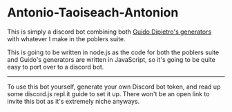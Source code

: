 # Antonio-Taoiseach-Antonion

This is simply a discord bot combining both [Guido Dipietro's generators](https://github.com/GuidoDipietro) with whatever I make in the poblers suite.

This is going to be written in node.js as the code for both the poblers suite and Guido's generators are written in JavaScript, so it's going to be quite easy to port over to a discord bot.

---

To use this bot yourself, generate your own Discord bot token, and read up some discord.js repl.it guide to set it up. There won't be an open link to invite this bot as it's extremely niche anyways.